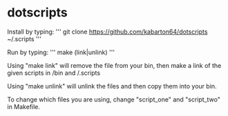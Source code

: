 # dotscripts

Install by typing:
'''
git clone https://github.com/kabarton64/dotscripts ~/.scripts
'''

Run by typing:
'''
make (link|unlink)
'''

Using "make link" will remove the file from your bin, then make a link of the given scripts in /bin and /.scripts

Using "make unlink" will unlink the files and then copy them into your bin.

To change which files you are using, change "script_one" and "script_two" in Makefile. 
